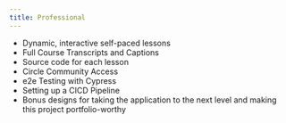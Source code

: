 ```yaml
---
title: Professional
---
```


- Dynamic, interactive self-paced lessons
- Full Course Transcripts and Captions
- Source code for each lesson
- Circle Community Access
- e2e Testing with Cypress
- Setting up a CICD Pipeline
- Bonus designs for taking the application to the next level and making this project portfolio-worthy
